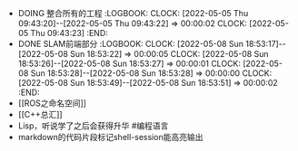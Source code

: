 - DOING 整合所有的工程
  :LOGBOOK:
  CLOCK: [2022-05-05 Thu 09:43:20]--[2022-05-05 Thu 09:43:22] =>  00:00:02
  CLOCK: [2022-05-05 Thu 09:43:23]
  :END:
- DONE SLAM前端部分
  :LOGBOOK:
  CLOCK: [2022-05-08 Sun 18:53:17]--[2022-05-08 Sun 18:53:22] =>  00:00:05
  CLOCK: [2022-05-08 Sun 18:53:26]--[2022-05-08 Sun 18:53:27] =>  00:00:01
  CLOCK: [2022-05-08 Sun 18:53:28]--[2022-05-08 Sun 18:53:28] =>  00:00:00
  CLOCK: [2022-05-08 Sun 18:53:49]--[2022-05-08 Sun 18:53:51] =>  00:00:02
  :END:
- [[ROS之命名空间]]
- [[C++总汇]]
- Lisp，听说学了之后会获得升华 #编程语言
- markdown的代码片段标记shell-session能高亮输出
